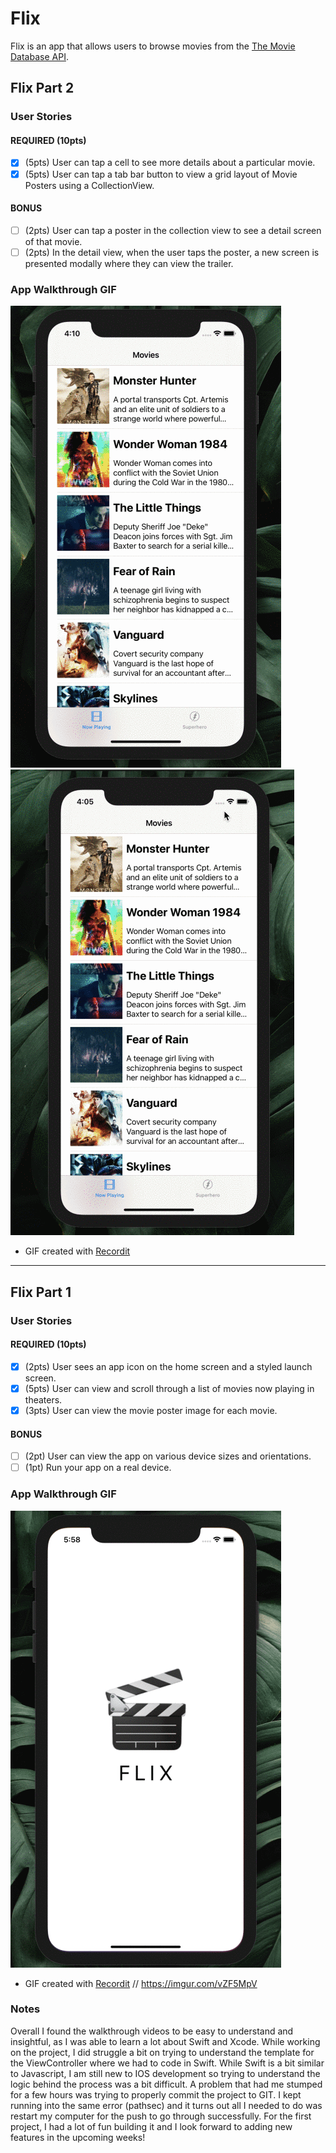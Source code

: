 # Flix

Flix is an app that allows users to browse movies from the [The Movie Database API](http://docs.themoviedb.apiary.io/#).

## Flix Part 2

### User Stories

#### REQUIRED (10pts)
- [X] (5pts) User can tap a cell to see more details about a particular movie.
- [X] (5pts) User can tap a tab bar button to view a grid layout of Movie Posters using a CollectionView.

#### BONUS
- [ ] (2pts) User can tap a poster in the collection view to see a detail screen of that movie.
- [ ] (2pts) In the detail view, when the user taps the poster, a new screen is presented modally where they can view the trailer.

### App Walkthrough GIF
![Flix APP demo1](flix-demo1.gif) ![Flix APP demo2](flix-demo2.gif)


* GIF created with [Recordit](http://www.recordit.co)
---

## Flix Part 1

### User Stories

#### REQUIRED (10pts)
- [X] (2pts) User sees an app icon on the home screen and a styled launch screen.
- [X] (5pts) User can view and scroll through a list of movies now playing in theaters.
- [X] (3pts) User can view the movie poster image for each movie.

#### BONUS
- [ ] (2pt) User can view the app on various device sizes and orientations.
- [ ] (1pt) Run your app on a real device.

### App Walkthrough GIF
![Flix APP demo](flix-demo.gif)

* GIF created with [Recordit](http://www.recordit.co) //  https://imgur.com/vZF5MpV

### Notes
Overall I found the walkthrough videos to be easy to understand and insightful, as I was able to learn a lot about Swift and Xcode. While working on the project, I did struggle a bit on trying to understand the template for the ViewController where we had to code in Swift. While Swift is a bit similar to Javascript, I am still new to IOS development so trying to understand the logic behind the process was a bit difficult. A problem that had me stumped for a few hours was trying to properly commit the project to GIT. I kept running into the same error (pathsec) and it turns out all I needed to do was restart my computer for the push to go through successfully. For the first project, I had a lot of fun building it and I look forward to adding new features in the upcoming weeks!
